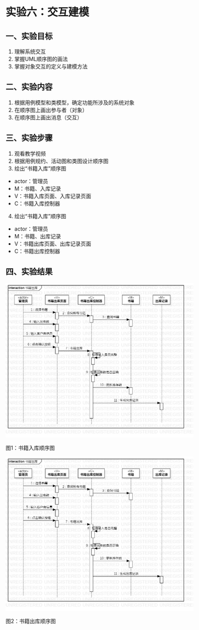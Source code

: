# 实验六：交互建模

## 一、实验目标
1. 理解系统交互
2. 掌握UML顺序图的画法
3. 掌握对象交互的定义与建模方法

## 二、实验内容
1. 根据用例模型和类模型，确定功能所涉及的系统对象
2. 在顺序图上画出参与者（对象）
3. 在顺序图上画出消息（交互）

## 三、实验步骤
1. 观看教学视频
2. 根据用例规约、活动图和类图设计顺序图
3. 绘出“书籍入库”顺序图
  - actor：管理员
  - M：书籍、入库记录
  - V：书籍入库页面、入库记录页面
  - C：书籍入库控制器
4. 绘出“书籍入库”顺序图
  - actor：管理员
  - M：书籍、出库记录
  - V：书籍出库页面、出库记录页面
  - C：书籍出库控制器

## 四、实验结果
![书籍入库顺序图](./lab6_SequenceDiagram2.jpg) 

图1：书籍入库顺序图

![书籍出库顺序图](./lab6_SequenceDiagram2.jpg) 

图2：书籍出库顺序图